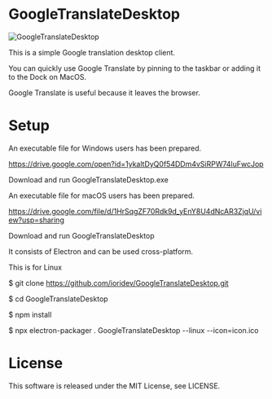  # GoogleTranslateDesktop
 
![GoogleTranslateDesktop](https://i.imgur.com/4X86M0r.jpg)

This is a simple Google translation desktop client.

You can quickly use Google Translate by pinning to the taskbar or adding it to the Dock on MacOS.

Google Translate is useful because it leaves the browser.

# Setup
An executable file for Windows users has been prepared.

https://drive.google.com/open?id=1ykaltDyQ0f54DDm4vSiRPW74luFwcJop

Download and run GoogleTranslateDesktop.exe

An executable file for macOS users has been prepared.

https://drive.google.com/file/d/1HrSqgZF70Rdk9d_yEnY8U4dNcAR3ZjqU/view?usp=sharing

Download and run GoogleTranslateDesktop

It consists of Electron and can be used cross-platform.

This is for Linux

$ git clone https://github.com/ioridev/GoogleTranslateDesktop.git

$ cd GoogleTranslateDesktop

$ npm install

$ npx electron-packager . GoogleTranslateDesktop --linux --icon=icon.ico

# License
This software is released under the MIT License, see LICENSE.

